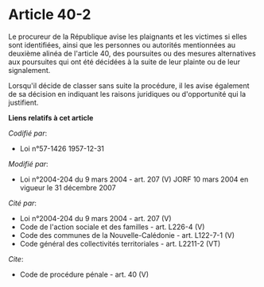 # Article 40-2

Le procureur de la République avise les plaignants et les victimes si elles sont identifiées, ainsi que les personnes ou
autorités mentionnées au deuxième alinéa de l'article 40, des poursuites ou des mesures alternatives aux poursuites qui ont
été décidées à la suite de leur plainte ou de leur signalement. 

Lorsqu'il décide de classer sans suite la procédure, il les avise également de sa décision en indiquant les raisons
juridiques ou d'opportunité qui la justifient.

**Liens relatifs à cet article**

_Codifié par_:

  - Loi n°57-1426 1957-12-31

_Modifié par_:

  - Loi n°2004-204 du 9 mars 2004 - art. 207 (V) JORF 10 mars 2004 en vigueur le 31 décembre 2007

_Cité par_:

  - Loi n°2004-204 du 9 mars 2004 - art. 207 (V)
  - Code de l'action sociale et des familles - art. L226-4 (V)
  - Code des communes de la Nouvelle-Calédonie - art. L122-7-1 (V)
  - Code général des collectivités territoriales - art. L2211-2 (VT)

_Cite_:

  - Code de procédure pénale - art. 40 (V)
